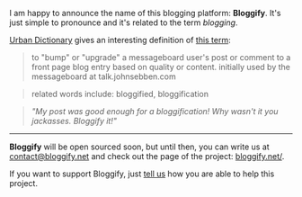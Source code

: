 I am happy to announce the name of this blogging platform: **Bloggify**. It's just simple to pronounce and it's related to the term *blogging*.

[Urban Dictionary](http://www.urbandictionary.com/) gives an interesting definition of [this term](http://www.urbandictionary.com/define.php?term=bloggify):

> to "bump" or "upgrade" a messageboard user's post or comment to a front page blog entry based on quality or content. initially used by the messageboard at talk.johnsebben.com

> related words include: bloggified, bloggification

> *"My post was good enough for a bloggification! Why wasn't it you jackasses. Bloggify it!"*

---

**Bloggify** will be open sourced soon, but until then, you can write us at [contact@bloggify.net](mailTo:contact@bloggify.net) and check out the page of the project: [bloggify.net/](http://bloggify.net/).

If you want to support Bloggify, just [tell us](mailTo:contact@bloggify.net) how you are able to help this project.
